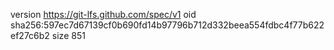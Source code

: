 version https://git-lfs.github.com/spec/v1
oid sha256:597ec7d67139cf0b690fd14b97796b712d332beea554fdbc4f77b622ef27c6b2
size 851
